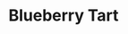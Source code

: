 ---
templateKey: blog-post
featuredpost: false
featuredimage: /assets/Blueberry_Tart.png
title: Blueberry Tart
description: Cooking
testfield: 468
---